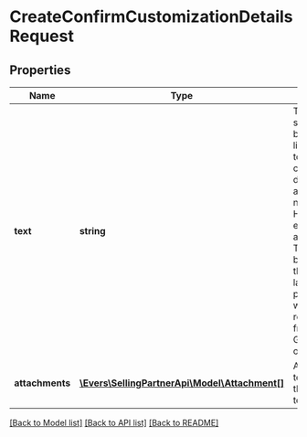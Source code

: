 # CreateConfirmCustomizationDetailsRequest

## Properties
Name | Type | Description | Notes
------------ | ------------- | ------------- | -------------
**text** | **string** | The text to be sent to the buyer. Only links related to customization details are allowed. Do not include HTML or email addresses. The text must be written in the buyer&#39;s language of preference, which can be retrieved from the GetAttributes operation. | [optional] 
**attachments** | [**\Evers\SellingPartnerApi\Model\Attachment[]**](Attachment.md) | Attachments to include in the message to the buyer. | [optional] 

[[Back to Model list]](../README.md#documentation-for-models) [[Back to API list]](../README.md#documentation-for-api-endpoints) [[Back to README]](../README.md)


